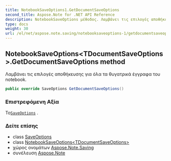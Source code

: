 ```yaml
---
title: NotebookSaveOptions1.GetDocumentSaveOptions
second_title: Aspose.Note for .NET API Reference
description: NotebookSaveOptions μέθοδος. Λαμβάνει τις επιλογές αποθήκευσης για όλα τα θυγατρικά έγγραφα του notebook.
type: docs
weight: 30
url: /el/net/aspose.note.saving/notebooksaveoptions-1/getdocumentsaveoptions/
---
```

## NotebookSaveOptions&lt;TDocumentSaveOptions&gt;.GetDocumentSaveOptions method

Λαμβάνει τις επιλογές αποθήκευσης για όλα τα θυγατρικά έγγραφα του notebook.

```csharp
public override SaveOptions GetDocumentSaveOptions()
```

### Επιστρεφόμενη Αξία

Το[`SaveOptions`](../../saveoptions/) .

### Δείτε επίσης

* class [SaveOptions](../../saveoptions/)
* class [NotebookSaveOptions&lt;TDocumentSaveOptions&gt;](../)
* χώρος ονομάτων [Aspose.Note.Saving](../../notebooksaveoptions-1/)
* συνέλευση [Aspose.Note](../../../)


